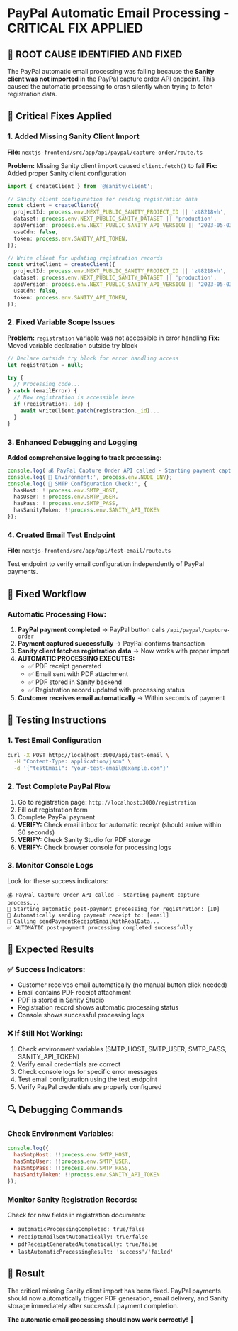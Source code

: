 # PayPal Automatic Email Processing - CRITICAL FIX APPLIED

## 🚨 **ROOT CAUSE IDENTIFIED AND FIXED**

The PayPal automatic email processing was failing because the **Sanity client was not imported** in the PayPal capture order API endpoint. This caused the automatic processing to crash silently when trying to fetch registration data.

## 🔧 **Critical Fixes Applied**

### **1. Added Missing Sanity Client Import**
**File:** `nextjs-frontend/src/app/api/paypal/capture-order/route.ts`

**Problem:** Missing Sanity client import caused `client.fetch()` to fail
**Fix:** Added proper Sanity client configuration

```typescript
import { createClient } from '@sanity/client';

// Sanity client configuration for reading registration data
const client = createClient({
  projectId: process.env.NEXT_PUBLIC_SANITY_PROJECT_ID || 'zt8218vh',
  dataset: process.env.NEXT_PUBLIC_SANITY_DATASET || 'production',
  apiVersion: process.env.NEXT_PUBLIC_SANITY_API_VERSION || '2023-05-03',
  useCdn: false,
  token: process.env.SANITY_API_TOKEN,
});

// Write client for updating registration records
const writeClient = createClient({
  projectId: process.env.NEXT_PUBLIC_SANITY_PROJECT_ID || 'zt8218vh',
  dataset: process.env.NEXT_PUBLIC_SANITY_DATASET || 'production',
  apiVersion: process.env.NEXT_PUBLIC_SANITY_API_VERSION || '2023-05-03',
  useCdn: false,
  token: process.env.SANITY_API_TOKEN,
});
```

### **2. Fixed Variable Scope Issues**
**Problem:** `registration` variable was not accessible in error handling
**Fix:** Moved variable declaration outside try block

```typescript
// Declare outside try block for error handling access
let registration = null; 

try {
  // Processing code...
} catch (emailError) {
  // Now registration is accessible here
  if (registration?._id) {
    await writeClient.patch(registration._id)...
  }
}
```

### **3. Enhanced Debugging and Logging**
**Added comprehensive logging to track processing:**

```typescript
console.log('💰 PayPal Capture Order API called - Starting payment capture process...');
console.log('🔧 Environment:', process.env.NODE_ENV);
console.log('📧 SMTP Configuration Check:', {
  hasHost: !!process.env.SMTP_HOST,
  hasUser: !!process.env.SMTP_USER,
  hasPass: !!process.env.SMTP_PASS,
  hasSanityToken: !!process.env.SANITY_API_TOKEN
});
```

### **4. Created Email Test Endpoint**
**File:** `nextjs-frontend/src/app/api/test-email/route.ts`

Test endpoint to verify email configuration independently of PayPal payments.

## 🔄 **Fixed Workflow**

### **Automatic Processing Flow:**
1. **PayPal payment completed** → PayPal button calls `/api/paypal/capture-order`
2. **Payment captured successfully** → PayPal confirms transaction
3. **Sanity client fetches registration data** → Now works with proper import
4. **AUTOMATIC PROCESSING EXECUTES:**
   - ✅ PDF receipt generated
   - ✅ Email sent with PDF attachment
   - ✅ PDF stored in Sanity backend
   - ✅ Registration record updated with processing status
5. **Customer receives email automatically** → Within seconds of payment

## 🧪 **Testing Instructions**

### **1. Test Email Configuration**
```bash
curl -X POST http://localhost:3000/api/test-email \
  -H "Content-Type: application/json" \
  -d '{"testEmail": "your-test-email@example.com"}'
```

### **2. Test Complete PayPal Flow**
1. Go to registration page: `http://localhost:3000/registration`
2. Fill out registration form
3. Complete PayPal payment
4. **VERIFY:** Check email inbox for automatic receipt (should arrive within 30 seconds)
5. **VERIFY:** Check Sanity Studio for PDF storage
6. **VERIFY:** Check browser console for processing logs

### **3. Monitor Console Logs**
Look for these success indicators:
```
💰 PayPal Capture Order API called - Starting payment capture process...
🚀 Starting automatic post-payment processing for registration: [ID]
📧 Automatically sending payment receipt to: [email]
🚀 Calling sendPaymentReceiptEmailWithRealData...
✅ AUTOMATIC post-payment processing completed successfully
```

## 🎯 **Expected Results**

### **✅ Success Indicators:**
- Customer receives email automatically (no manual button click needed)
- Email contains PDF receipt attachment
- PDF is stored in Sanity Studio
- Registration record shows automatic processing status
- Console shows successful processing logs

### **❌ If Still Not Working:**
1. Check environment variables (SMTP_HOST, SMTP_USER, SMTP_PASS, SANITY_API_TOKEN)
2. Verify email credentials are correct
3. Check console logs for specific error messages
4. Test email configuration using the test endpoint
5. Verify PayPal credentials are properly configured

## 🔍 **Debugging Commands**

### **Check Environment Variables:**
```javascript
console.log({
  hasSmtpHost: !!process.env.SMTP_HOST,
  hasSmtpUser: !!process.env.SMTP_USER,
  hasSmtpPass: !!process.env.SMTP_PASS,
  hasSanityToken: !!process.env.SANITY_API_TOKEN
});
```

### **Monitor Sanity Registration Records:**
Check for new fields in registration documents:
- `automaticProcessingCompleted: true/false`
- `receiptEmailSentAutomatically: true/false`
- `pdfReceiptGeneratedAutomatically: true/false`
- `lastAutomaticProcessingResult: 'success'/'failed'`

## 🎉 **Result**

The critical missing Sanity client import has been fixed. PayPal payments should now automatically trigger PDF generation, email delivery, and Sanity storage immediately after successful payment completion.

**The automatic email processing should now work correctly!** 🚀
